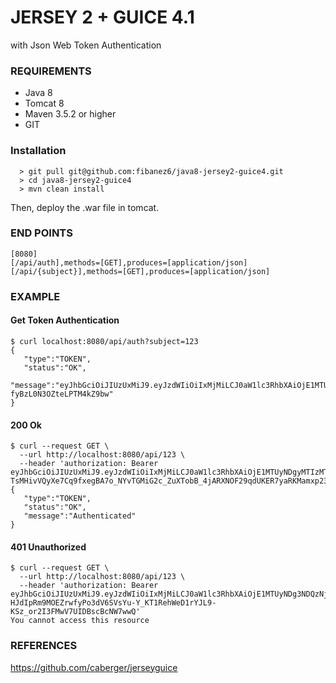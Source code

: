 # JERSEY 2 + GUICE 4.1

with Json Web Token Authentication

### REQUIREMENTS
* Java 8
* Tomcat 8
* Maven 3.5.2 or higher
* GIT

### Installation
```
  > git pull git@github.com:fibanez6/java8-jersey2-guice4.git
  > cd java8-jersey2-guice4
  > mvn clean install
```

Then, deploy the .war file in tomcat.

### END POINTS
```
[8080]
[/api/auth],methods=[GET],produces=[application/json]
[/api/{subject}],methods=[GET],produces=[application/json]
```

### EXAMPLE

#### Get Token Authentication
```
$ curl localhost:8080/api/auth?subject=123
{  
   "type":"TOKEN",
   "status":"OK",
   "message":"eyJhbGciOiJIUzUxMiJ9.eyJzdWIiOiIxMjMiLCJ0aW1lc3RhbXAiOjE1MTUyNDgyMzYxMTJ9.xuNfvauKQOdHMkHTXIdhGvXxDqBRVcgjexKcNYdSbXzqO0eoPRwxblmUdye4O6o-fyBzL0N3OZteLPTM4kZ9bw"
}
```

#### 200 Ok
```
$ curl --request GET \
  --url http://localhost:8080/api/123 \
  --header 'authorization: Bearer eyJhbGciOiJIUzUxMiJ9.eyJzdWIiOiIxMjMiLCJ0aW1lc3RhbXAiOjE1MTUyNDgyMTIzMTB9.aH6C0HM-TsMHivVQyXe7Cq9fxegBA7o_NYvTGMiG2c_ZuXTobB_4jARXNOF29qdUKER7yaRKMamxp23EDEUuyA'
{  
   "type":"TOKEN",
   "status":"OK",
   "message":"Authenticated"
}
```

#### 401 Unauthorized
```
$ curl --request GET \
  --url http://localhost:8080/api/123 \
  --header 'authorization: Bearer eyJhbGciOiJIUzUxMiJ9.eyJzdWIiOiIxMjMiLCJ0aW1lc3RhbXAiOjE1MTUyNDg3NDQzNjN9.eLTFYZeviVA-HJdIpRm9MOEZrwfyPo3dV6SVsYu-Y_KT1RehWeD1rYJL9-KSz_or2I3FMwV7UIDBscBcNW7wwQ'
You cannot access this resource
```

### REFERENCES
https://github.com/caberger/jerseyguice
